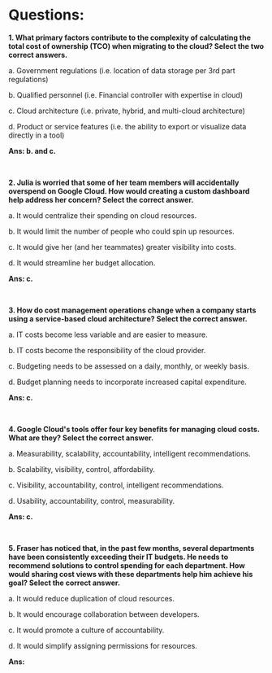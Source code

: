 # Questions:

**1. What primary factors contribute to the complexity of calculating the total cost of ownership (TCO) when migrating to the cloud? Select the two correct answers.**

a. Government regulations (i.e. location of data storage per 3rd part regulations)

b. Qualified personnel (i.e. Financial controller with expertise in cloud)

c. Cloud architecture (i.e. private, hybrid, and multi-cloud architecture)

d. Product or service features (i.e. the ability to export or visualize data directly in a tool)

**Ans: b. and c.**

<br/>

**2. Julia is worried that some of her team members will accidentally overspend on Google Cloud. How would creating a custom dashboard help address her concern? Select the correct answer.**

a. It would centralize their spending on cloud resources.

b. It would limit the number of people who could spin up resources.

c. It would give her (and her teammates) greater visibility into costs.

d. It would streamline her budget allocation.

**Ans: c.**

<br/>

**3. How do cost management operations change when a company starts using a service-based cloud architecture? Select the correct answer.**

a. IT costs become less variable and are easier to measure.

b. IT costs become the responsibility of the cloud provider.

c. Budgeting needs to be assessed on a daily, monthly, or weekly basis.

d. Budget planning needs to incorporate increased capital expenditure.

**Ans: c.**

<br/>

**4. Google Cloud's tools offer four key benefits for managing cloud costs. What are they? Select the correct answer.**

a. Measurability, scalability, accountability, intelligent recommendations.

b. Scalability, visibility, control, affordability.

c. Visibility, accountability, control, intelligent recommendations.

d. Usability, accountability, control, measurability.

**Ans: c.**

<br/>

**5. Fraser has noticed that, in the past few months, several departments have been consistently exceeding their IT budgets. He needs to recommend solutions to control spending for each department. How would sharing cost views with these departments help him achieve his goal? Select the correct answer.**

a. It would reduce duplication of cloud resources.

b. It would encourage collaboration between developers.

c. It would promote a culture of accountability.

d. It would simplify assigning permissions for resources.

**Ans:**

<br/>

